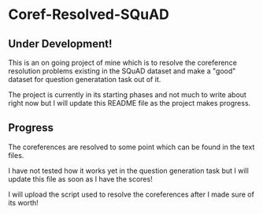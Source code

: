 # Coref-Resolved-SQuAD

## Under Development!
This is an on going project of mine which is to resolve the coreference resolution problems existing in the SQuAD dataset and make a "good" dataset for question generatation task out of it.

The project is currently in its starting phases and not much to write about right now but I will update this README file as the project makes progress.

## Progress
The coreferences are resolved to some point which can be found in the text files.

I have not tested how it works yet in the question generation task but I will update this file as soon as I have the scores!

I will upload the script used to resolve the coreferences after I made sure of its worth!
